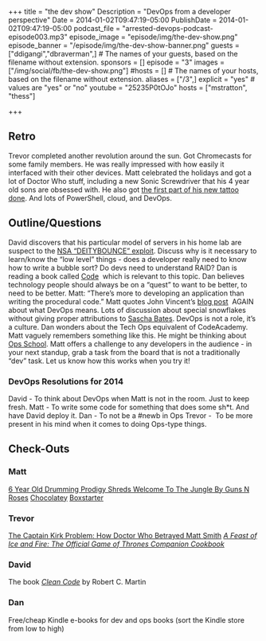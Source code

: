 +++
title = "the dev show"
Description = "DevOps from a developer perspective"
Date = 2014-01-02T09:47:19-05:00
PublishDate = 2014-01-02T09:47:19-05:00
podcast_file = "arrested-devops-podcast-episode003.mp3"
episode_image = "episode/img/the-dev-show.png"
episode_banner = "/episode/img/the-dev-show-banner.png"
guests = ["ddigangi","dbraverman",] # The names of your guests, based on the filename without extension.
sponsors = []
episode = "3"
images = ["/img/social/fb/the-dev-show.png"]
#hosts = [] # The names of your hosts, based on the filename without extension.
aliases = ["/3",]
explicit = "yes" # values are "yes" or "no"
youtube = "25235P0tOJo"
hosts = ["mstratton", "thess"]

+++
<h2>Retro</h2>
Trevor completed another revolution around the sun. Got Chromecasts for some family members. He was really impressed with how easily it interfaced with their other devices. Matt celebrated the holidays and got a lot of Doctor Who stuff, including a new Sonic Screwdriver that his 4 year old sons are obsessed with. He also got <a href="http://instagram.com/p/iL4F_lGEu3/" target="_blank">the first part of his new tattoo done</a>. And lots of PowerShell, cloud, and DevOps.
<h2>Outline/Questions</h2>
David discovers that his particular model of servers in his home lab are suspect to the <a href="http://www.schneier.com/blog/archives/2014/01/nsa_exploit_of.html" target="_blank">NSA “DEITYBOUNCE” exploit</a>. Discuss why is it necessary to learn/know the “low level” things - does a developer really need to know how to write a bubble sort? Do devs need to understand RAID? Dan is reading a book called <a href="http://www.amazon.com/Code-DV-MPS-General-Charles-Petzold/dp/073560505X" target="_blank">Code</a>  which is relevant to this topic. Dan believes technology people should always be on a “quest” to want to be better, to need to be better. Matt: “There’s more to developing an application than writing the procedural code.” Matt quotes John Vincent’s <a href="http://blog.lusis.org/blog/2013/06/04/devops-the-title-match/" target="_blank">blog post</a>  AGAIN about what DevOps means. Lots of discussion about special snowflakes without giving proper attributions to <a href="http://github.com/sbates" target="_blank">Sascha Bates</a>. DevOps is not a role, it’s a culture. Dan wonders about the Tech Ops equivalent of CodeAcademy. Matt vaguely remembers something like this. He might be thinking about <a href="http://www.opsschool.org" target="_blank">Ops School</a>. Matt offers a challenge to any developers in the audience - in your next standup, grab a task from the board that is not a traditionally “dev” task. Let us know how this works when you try it!
<h3>DevOps Resolutions for 2014</h3>
David - To think about DevOps when Matt is not in the room. Just to keep fresh. Matt - To write some code for something that does some sh*t. And have David deploy it. Dan - To not be a #newb in Ops Trevor -  To be more present in his mind when it comes to doing Ops-type things.
<h2>Check-Outs</h2>
<h3>Matt</h3>
<a href="http://www.shockmansion.com/2013/08/16/video-6-year-old-drumming-prodigy-shreds-welcome-to-the-jungle-by-guns-n-roses/" target="_blank">6 Year Old Drumming Prodigy Shreds Welcome To The Jungle By Guns N Roses</a> <a href="http://chocolatey.org/" target="_blank">Chocolatey</a> <a href="http://boxstarter.codeplex.com/" target="_blank">Boxstarter</a>
<h3>Trevor</h3>
<a href="http://www.theatlantic.com/entertainment/archive/2013/12/the-captain-kirk-problem-how-em-doctor-who-em-betrayed-matt-smith/282690/" target="_blank">The Captain Kirk Problem: How Doctor Who Betrayed Matt Smith</a> <a href="http://www.amazon.com/Feast-Ice-Fire-Official-Companion/dp/0345534492/" target="_blank"><em>A Feast of Ice and Fire: The Official Game of Thrones Companion Cookbook</em></a>
<h3>David</h3>
The book <em><a href="http://www.amazon.com/Clean-Code-Handbook-Software-Craftsmanship/dp/0132350882" target="_blank">Clean Code</a></em> by Robert C. Martin
<h3>Dan</h3>
Free/cheap Kindle e-books for dev and ops books (sort the Kindle store from low to high)
